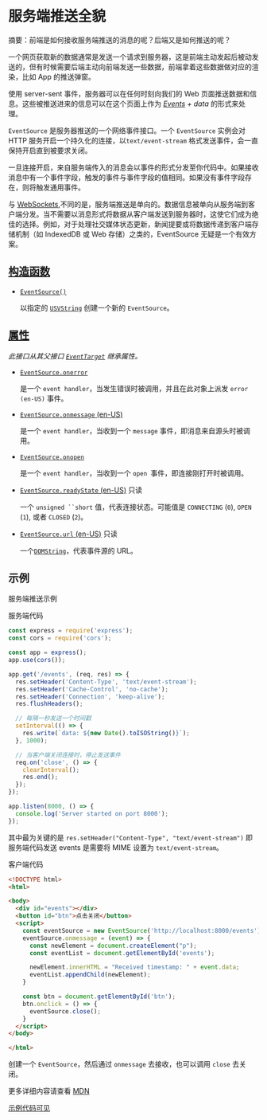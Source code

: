 # 服务端推送全貌

摘要：前端是如何接收服务端推送的消息的呢？后端又是如何推送的呢？

一个网页获取新的数据通常是发送一个请求到服务器，这是前端主动发起后被动发送的，但有时候需要后端主动向前端发送一些数据，前端拿着这些数据做对应的渲染，比如 App 的推送弹窗。

使用 server-sent 事件，服务器可以在任何时刻向我们的 Web 页面推送数据和信息。这些被推送进来的信息可以在这个页面上作为 *[Events](https://developer.mozilla.org/zh-CN/docs/Web/API/Event) + data* 的形式来处理。

`EventSource` 是服务器推送的一个网络事件接口。一个 `EventSource` 实例会对 HTTP 服务开启一个持久化的连接，以`text/event-stream` 格式发送事件，会一直保持开启直到被要求关闭。

一旦连接开启，来自服务端传入的消息会以事件的形式分发至你代码中。如果接收消息中有一个事件字段，触发的事件与事件字段的值相同。如果没有事件字段存在，则将触发通用事件。

与 [WebSockets](https://developer.mozilla.org/en-US/docs/Web/API/WebSockets_API),不同的是，服务端推送是单向的。数据信息被单向从服务端到客户端分发。当不需要以消息形式将数据从客户端发送到服务器时，这使它们成为绝佳的选择。例如，对于处理社交媒体状态更新，新闻提要或将数据传递到客户端存储机制（如 IndexedDB 或 Web 存储）之类的，EventSource 无疑是一个有效方案。

## [构造函数](https://developer.mozilla.org/zh-CN/docs/Web/API/EventSource#构造函数)

- [`EventSource()`](https://developer.mozilla.org/zh-CN/docs/Web/API/EventSource/EventSource)

  以指定的 [`USVString`](https://developer.mozilla.org/zh-CN/docs/Web/API/USVString) 创建一个新的 `EventSource`。

## [属性](https://developer.mozilla.org/zh-CN/docs/Web/API/EventSource#属性)

*此接口从其父接口 [`EventTarget`](https://developer.mozilla.org/zh-CN/docs/Web/API/EventTarget) 继承属性。*

- [`EventSource.onerror`](https://developer.mozilla.org/zh-CN/docs/Web/API/EventSource/error_event)

  是一个 `event handler`，当发生错误时被调用，并且在此对象上派发 `error (en-US)` 事件。

- [`EventSource.onmessage` (en-US)](https://developer.mozilla.org/en-US/docs/Web/API/EventSource/message_event)

  是一个 `event handler`，当收到一个 `message` 事件，即消息来自源头时被调用。

- [`EventSource.onopen`](https://developer.mozilla.org/zh-CN/docs/Web/API/EventSource/open_event)

  是一个 `event handler`，当收到一个 `open `事件，即连接刚打开时被调用。

- [`EventSource.readyState` (en-US)](https://developer.mozilla.org/en-US/docs/Web/API/EventSource/readyState) 只读

  一个 `unsigned ``short` 值，代表连接状态。可能值是 `CONNECTING` (`0`), `OPEN` (`1`), 或者 `CLOSED` (`2`)。

- [`EventSource.url` (en-US)](https://developer.mozilla.org/en-US/docs/Web/API/EventSource/url) 只读

  一个[`DOMString`](https://developer.mozilla.org/zh-CN/docs/Web/API/DOMString)，代表事件源的 URL。

## 示例

服务端推送示例

服务端代码

```js
const express = require('express');
const cors = require('cors');

const app = express();
app.use(cors());

app.get('/events', (req, res) => {
  res.setHeader('Content-Type', 'text/event-stream');
  res.setHeader('Cache-Control', 'no-cache');
  res.setHeader('Connection', 'keep-alive');
  res.flushHeaders();

  // 每隔一秒发送一个时间戳
  setInterval(() => {
    res.write(`data: ${new Date().toISOString()}`);
  }, 1000);

  // 当客户端关闭连接时，停止发送事件
  req.on('close', () => {
    clearInterval();
    res.end();
  });
});

app.listen(8000, () => {
  console.log('Server started on port 8000');
});
```

其中最为关键的是 `res.setHeader("Content-Type", "text/event-stream")` 即服务端代码发送 events 是需要将 MIME 设置为 `text/event-stream`。

客户端代码

```html
<!DOCTYPE html>
<html>

<body>
  <div id="events"></div>
  <button id="btn">点击关闭</button>
  <script>
    const eventSource = new EventSource('http://localhost:8000/events');
    eventSource.onmessage = (event) => {
      const newElement = document.createElement("p");
      const eventList = document.getElementById('events');

      newElement.innerHTML = "Received timestamp: " + event.data;
      eventList.appendChild(newElement);
    }

    const btn = document.getElementById('btn');
    btn.onclick = () => {
      eventSource.close();
    }
  </script>
</body>

</html>
```

创建一个 `EventSource`，然后通过 `onmessage` 去接收，也可以调用 `close` 去关闭。

更多详细内容请查看 [MDN](https://developer.mozilla.org/en-US/docs/Web/API/Server-sent_events/Using_server-sent_events)

[示例代码可见](https://github.com/zhangpaopao0609/web-study-record/tree/master/examples/ServerSentEvents)
